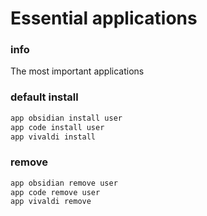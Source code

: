# Essential applications

### info
The most important applications

### default install
```sh
app obsidian install user
app code install user
app vivaldi install
```

### remove
```sh
app obsidian remove user
app code remove user
app vivaldi remove
```


